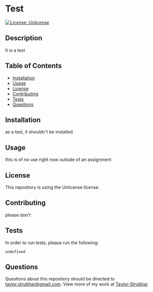 # Test

[![License: Unlicense](https://img.shields.io/badge/license-Unlicense-blue.svg)](http://unlicense.org/)

## Description

It is a test

## Table of Contents

* [Installation](#installation)
* [Usage](#usage)
* [License](#license)
* [Contributing](#contributing)
* [Tests](#tests)
* [Questions](#questions)

## Installation

as a test, it shouldn't be installed

## Usage

this is of no use right now outside of an assignment

## License

This repository is using the Unlicense license.

## Contributing

please don't

## Tests

In order to run tests, please run the following:

` undefined `

## Questions

Questions about this repository should be directed to [taylor.strubhar@gmail.com](mailto:taylor.strubhar@gmail.com). View more of my work at [Taylor-Strubhar](https://github.com/Taylor-Strubhar)

